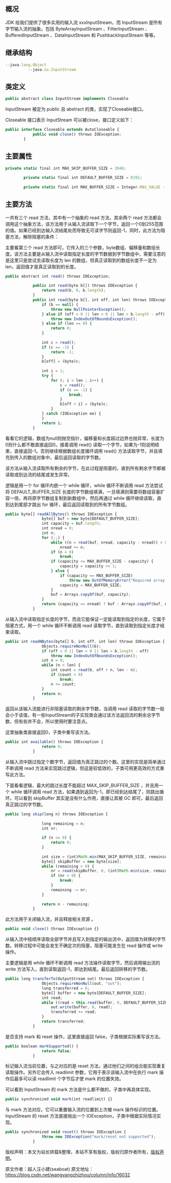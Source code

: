 


## 概况

JDK 给我们提供了很多实用的输入流 xxxInputStream，而 InputStream 是所有字节输入流的抽象。包括 ByteArrayInputStream 、FilterInputStream 、BufferedInputStream 、DataInputStream 和 PushbackInputStream 等等。

## 继承结构


```js 
--java.lang.Object
          --java.io.InputStream
```

## 类定义


```js 
public abstract class InputStream implements Closeable
```

InputStream 被定为 public 且 abstract 的类，实现了Closeable接口。

Closeable 接口表示 InputStream 可以被close，接口定义如下：

```js 
public interface Closeable extends AutoCloseable {
            public void close() throws IOException;
        }
```

## 主要属性


```js 
private static final int MAX_SKIP_BUFFER_SIZE = 2048;
    
        private static final int DEFAULT_BUFFER_SIZE = 8192;
    
        private static final int MAX_BUFFER_SIZE = Integer.MAX_VALUE - 8;
```

## 主要方法

一共有三个 read 方法，其中有一个抽象的 read 方法，其余两个 read 方法都会调用这个抽象方法，该方法用于从输入流读取下一个字节，返回一个0到255范围的值。如果已经到达输入流结尾处而导致无可读字节则返回-1，同时，此方法为阻塞方法，解除阻塞的条件：

主要看第三个 read 方法即可，它传入的三个参数，byte数组、偏移量和数组长度。该方法主要是从输入流中读取指定长度的字节数据到字节数组中，需要注意的是这里只是尝试去读取长度为 len 的数组，但真正读取到的数组长度不一定为 len，返回值才是真正读取到的长度。

```js 
public abstract int read() throws IOException;
    
            public int read(byte b[]) throws IOException {
                return read(b, 0, b.length);
            }
            public int read(byte b[], int off, int len) throws IOException {
                if (b == null) {
                    throw new NullPointerException();
                } else if (off < 0 || len < 0 || len > b.length - off) {
                    throw new IndexOutOfBoundsException();
                } else if (len == 0) {
                    return 0;
                }
    
                int c = read();
                if (c == -1) {
                    return -1;
                }
                b[off] = (byte)c;
    
                int i = 1;
                try {
                    for (; i < len ; i++) {
                        c = read();
                        if (c == -1) {
                            break;
                        }
                        b[off + i] = (byte)c;
                    }
                } catch (IOException ee) {
                }
                return i;
            }
```

看看它的逻辑，数组为null则抛空指针，偏移量和长度超过边界也抛异常，长度为0则什么都不敢直接返回0。接着调用 read() 读取一个字节，如果为-1则说明结束，直接返回-1。否则继续根据数组长度循环调用 read() 方法读取字节，并且填充到传入的数组对象中，最后返回读取的字节数。

该方法从输入流读取所有剩余的字节，在此过程是阻塞的，直到所有剩余字节都被读取或到达流的结尾或发生异常。

逻辑是用一个 for 循环内嵌一个 while 循环，while 循环不断调用 read 方法尝试将 DEFAULT_BUFFER_SIZE 长度的字节数组填满，一旦填满则需要将数组容量扩容一倍，再将原字节数组复制到新数组中，然后再通过 while 循环继续读取，直到达到尾部才跳出 for 循环，最后返回读取到的所有字节数组。

```js 
public byte[] readAllBytes() throws IOException {
                byte[] buf = new byte[DEFAULT_BUFFER_SIZE];
                int capacity = buf.length;
                int nread = 0;
                int n;
                for (;;) {
                    while ((n = read(buf, nread, capacity - nread)) > 0)
                        nread += n;
                    if (n < 0)
                        break;
                    if (capacity <= MAX_BUFFER_SIZE - capacity) {
                        capacity = capacity << 1;
                    } else {
                        if (capacity == MAX_BUFFER_SIZE)
                            throw new OutOfMemoryError("Required array size too large");
                        capacity = MAX_BUFFER_SIZE;
                    }
                    buf = Arrays.copyOf(buf, capacity);
                }
                return (capacity == nread) ? buf : Arrays.copyOf(buf, nread);
            }
```

从输入流中读取指定长度的字节，而且它能保证一定能读取到指定的长度，它属于阻塞方式，用一个 while 循环不断调用 read 读取字节，直到读取到指定长度才结束读取。

```js 
public int readNBytes(byte[] b, int off, int len) throws IOException {
                Objects.requireNonNull(b);
                if (off < 0 || len < 0 || len > b.length - off)
                    throw new IndexOutOfBoundsException();
                int n = 0;
                while (n < len) {
                    int count = read(b, off + n, len - n);
                    if (count < 0)
                        break;
                    n += count;
                }
                return n;
            }
```

返回从该输入流能进行非阻塞读取的剩余字节数，当调用 read 读取的字节数一般会小于该值，有一些InputStream的子实现类会通过该方法返回流的剩余总字节数，但有些并不会，所以使用时要注意点。

这里抽象类直接返回0，子类中重写该方法。

```js 
public int available() throws IOException {
                return 0;
            }
```

从输入流中跳过指定个数字节，返回值为真正跳过的个数。这里的实现是简单通过不断调用 read 方法来实现跳过逻辑，但这是较低效的，子类可用更高效的方式重写此方法。

下面看看逻辑，最大的跳过长度不能超过 MAX_SKIP_BUFFER_SIZE ，并且用一个 while 循环调用 read 方法，如果遇到返回为-1，即已经到达结尾了，则跳出循环。可以看到 skipBuffer 其实是没有什么作用，直接让其被 GC 即可，最后返回真正跳过的字节数。

```js 
public long skip(long n) throws IOException {
    
                long remaining = n;
                int nr;
    
                if (n <= 0) {
                    return 0;
                }
    
                int size = (int)Math.min(MAX_SKIP_BUFFER_SIZE, remaining);
                byte[] skipBuffer = new byte[size];
                while (remaining > 0) {
                    nr = read(skipBuffer, 0, (int)Math.min(size, remaining));
                    if (nr < 0) {
                        break;
                    }
                    remaining -= nr;
                }
    
                return n - remaining;
            }
```

此方法用于关闭输入流，并且释放相关资源 。

```js 
public void close() throws IOException {}
```

从输入流中按顺序读取全部字节并且写入到指定的输出流中，返回值为转移的字节数。转移过程中可能会发生不确定次的阻塞，阻塞可能发生在 read 操作或 write 操作。

主要逻辑是用 while 循环不断调用 read 方法操作读取字节，然后调用输出流的 write 方法写入，直到读取返回-1，即达到结尾。最后返回转移的字节数。

```js 
public long transferTo(OutputStream out) throws IOException {
                Objects.requireNonNull(out, "out");
                long transferred = 0;
                byte[] buffer = new byte[DEFAULT_BUFFER_SIZE];
                int read;
                while ((read = this.read(buffer, 0, DEFAULT_BUFFER_SIZE)) >= 0) {
                    out.write(buffer, 0, read);
                    transferred += read;
                }
                return transferred;
            }
```

是否支持 mark 和 reset 操作，这里直接返回 false，子类根据实际重写该方法。

```js 
public boolean markSupported() {
                return false;
            }
```

标记输入流当前位置，与之对应的是 reset 方法，通过他们之间的组合能实现重复读取操作。另外它会传入 readlimit 参数，它用于表示该输入流中在执行 mark 操作后最多可以读 readlimit 个字节后才使 mark 的位置失效。

可以看到 InputStream 的 mark 方法是什么都不做的，子类中再具体实现。

```js 
public synchronized void mark(int readlimit) {}
```

与 mark 方法对应，它可以重置输入流的位置到上次被 mark 操作标识的位置。InputStream 的 reset 方法直接抛出一个 IOException，子类中根据实际情况实现。

```js 
public synchronized void reset() throws IOException {
                throw new IOException("mark/reset not supported");
            }
```
  
版权声明：本文为站长转载&整理，本站不享有版权，版权归原作者所有，[版权声明](https://gitee.com/hezhiyuan007/java-notes/raw/master/disclaimer.md)。




原文作者：超人汪小建(seaboat) 原文地址：https://blog.csdn.net/wangyangzhizhou/column/info/16032